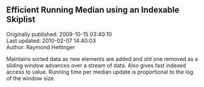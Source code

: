 ## Efficient Running Median using an Indexable Skiplist  
Originally published: 2009-10-15 03:40:10  
Last updated: 2010-02-07 14:40:03  
Author: Raymond Hettinger  
  
Maintains sorted data as new elements are added and old one removed as a sliding window advances over a stream of data.  Also gives fast indexed access to value.  Running time per median update is proportional to the log of the window size.